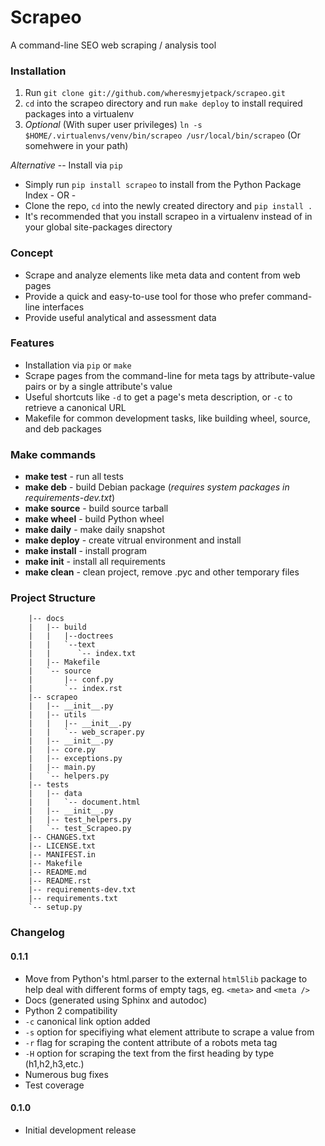 Scrapeo
=======================

A command-line SEO web scraping / analysis tool

### Installation ###
1. Run `git clone git://github.com/wheresmyjetpack/scrapeo.git`
2. `cd` into the scrapeo directory and run `make deploy` to install required packages into a virtualenv
3. *Optional* (With super user privileges) `ln -s $HOME/.virtualenvs/venv/bin/scrapeo /usr/local/bin/scrapeo` (Or somehwere in your path)


*Alternative* -- Install via `pip`
* Simply run `pip install scrapeo` to install from the Python Package Index - OR -
* Clone the repo, `cd` into the newly created directory and `pip install .`
* It's recommended that you install scrapeo in a virtualenv instead of in your global site-packages directory


### Concept ###
* Scrape and analyze elements like meta data and content from web pages
* Provide a quick and easy-to-use tool for those who prefer command-line interfaces
* Provide useful analytical and assessment data


### Features ###
* Installation via `pip` or `make`
* Scrape pages from the command-line for meta tags by attribute-value pairs or by a single attribute's value
* Useful shortcuts like `-d` to get a page's meta description, or `-c` to retrieve a canonical URL
* Makefile for common development tasks, like building wheel, source, and deb packages


### Make commands ###


* **make test** - run all tests
* **make deb** - build Debian package (*requires system packages in requirements-dev.txt*)
* **make source** - build source tarball
* **make wheel** - build Python wheel
* **make daily** - make daily snapshot
* **make deploy** - create vitrual environment and install
* **make install** - install program
* **make init** - install all requirements
* **make clean** - clean project, remove .pyc and other temporary files


### Project Structure ###


```
    |-- docs
    |   |-- build
    |   |   |--doctrees
    |   |   `--text
    |   |      `-- index.txt
    |   |-- Makefile
    |   `-- source
    |       |-- conf.py
    |       `-- index.rst
    |-- scrapeo
    |   |-- __init__.py
    |   |-- utils
    |   |   |-- __init__.py
    |   |   `-- web_scraper.py
    |   |-- __init__.py
    |   |-- core.py
    |   |-- exceptions.py
    |   |-- main.py
    |   `-- helpers.py
    |-- tests
    |   |-- data
    |   |   `-- document.html
    |   |-- __init__.py
    |   |-- test_helpers.py
    |   `-- test_Scrapeo.py
    |-- CHANGES.txt
    |-- LICENSE.txt
    |-- MANIFEST.in
    |-- Makefile
    |-- README.md
    |-- README.rst
    |-- requirements-dev.txt
    |-- requirements.txt
    `-- setup.py
```

### Changelog ###

#### 0.1.1 ####
* Move from Python's html.parser to the external `html5lib` package to help deal with different forms of empty tags, eg. `<meta>` and `<meta />`
* Docs (generated using Sphinx and autodoc)
* Python 2 compatibility
* `-c` canonical link option added
* `-s` option for specifiying what element attribute to scrape a value from
* `-r` flag for scraping the content attribute of a robots meta tag
* `-H` option for scraping the text from the first heading by type (h1,h2,h3,etc.)
* Numerous bug fixes
* Test coverage

#### 0.1.0 ####
* Initial development release
